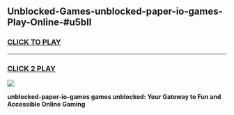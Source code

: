 
## Unblocked-Games-unblocked-paper-io-games-Play-Online-#u5bll
<h3>
<a href="https://premium.freeplayer.one?title=unblocked-paper-io-games&ref=27F">CLICK TO PLAY</a></h3>
<hr>

<h3>
<a href="https://premium.freeplayer.one?title=unblocked-paper-io-games&ref=27F">CLICK 2 PLAY</a>
  
</h3>

<a href="https://premium.freeplayer.one?title=unblocked-paper-io-games&ref=27F"><img src="https://clearcache.store/games.png"></a>


**unblocked-paper-io-games games unblocked: Your Gateway to Fun and Accessible Online Gaming**
